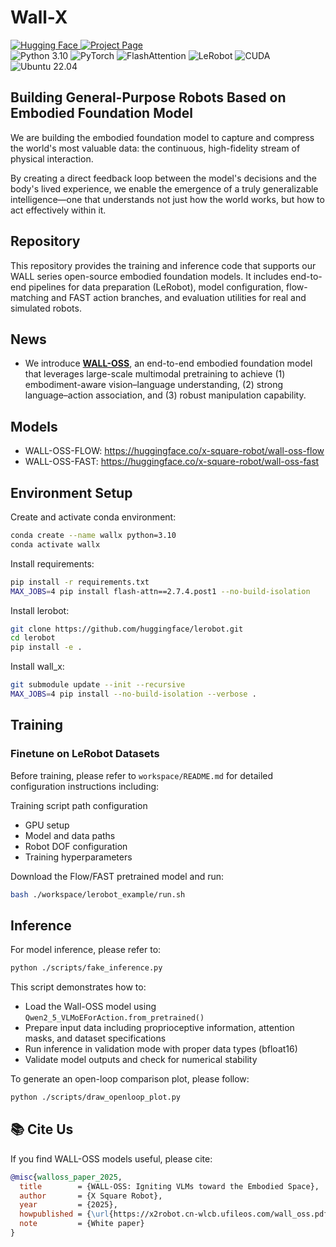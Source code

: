 # Wall-X

<div align="left">

<!-- Links -->
<a href="https://huggingface.co/x-square-robot">
  <img src="https://img.shields.io/badge/Hugging%20Face-x--square--robot-FFB000?style=for-the-badge&logo=huggingface&logoColor=000" alt="Hugging Face">
</a>
<a href="https://x2robot.com/en/research/68bc2cde8497d7f238dde690">
  <img src="https://img.shields.io/badge/Project-1E90FF?style=for-the-badge&logo=google-chrome&logoColor=fff" alt="Project Page">
</a>

<!-- Tech stack -->
<br/>
<img src="https://img.shields.io/badge/Python-3.10-3776AB?style=flat&logo=python&logoColor=fff" alt="Python 3.10">
<img src="https://img.shields.io/badge/PyTorch-EE4C2C?style=flat&logo=pytorch&logoColor=fff" alt="PyTorch">
<img src="https://img.shields.io/badge/FlashAttention-0F9D58?style=flat&logo=nvidia&logoColor=fff" alt="FlashAttention">
<img src="https://img.shields.io/badge/LeRobot-222?style=flat&logo=huggingface&logoColor=ffd21e" alt="LeRobot">
<img src="https://img.shields.io/badge/CUDA-12.x-76B900?style=flat&logo=nvidia&logoColor=fff" alt="CUDA">
<img src="https://img.shields.io/badge/OS-Ubuntu%2022.04-E95420?style=flat&logo=ubuntu&logoColor=fff" alt="Ubuntu 22.04">

</div>

## Building General-Purpose Robots Based on Embodied Foundation Model
We are building the embodied foundation model to capture and compress the world's most valuable data: the continuous, high-fidelity stream of physical interaction. 

By creating a direct feedback loop between the model's decisions and the body's lived experience, we enable the emergence of a truly generalizable intelligence—one that understands not just how the world works, but how to act effectively within it.

## Repository
This repository provides the training and inference code that supports our WALL series open-source embodied foundation models. It includes end-to-end pipelines for data preparation (LeRobot), model configuration, flow-matching and FAST action branches, and evaluation utilities for real and simulated robots.

## News
- We introduce [**WALL-OSS**](https://x2robot.com/en/research/68bc2cde8497d7f238dde690), an end-to-end embodied foundation model that leverages large-scale multimodal pretraining to achieve (1) embodiment-aware vision–language understanding, (2) strong language–action association, and (3) robust manipulation capability.

## Models
- WALL-OSS-FLOW: https://huggingface.co/x-square-robot/wall-oss-flow
- WALL-OSS-FAST: https://huggingface.co/x-square-robot/wall-oss-fast

## Environment Setup

Create and activate conda environment:
```bash
conda create --name wallx python=3.10
conda activate wallx
```

Install requirements:
```bash
pip install -r requirements.txt
MAX_JOBS=4 pip install flash-attn==2.7.4.post1 --no-build-isolation
```

Install lerobot:
```bash
git clone https://github.com/huggingface/lerobot.git
cd lerobot
pip install -e .
```

Install wall_x:
```bash
git submodule update --init --recursive
MAX_JOBS=4 pip install --no-build-isolation --verbose .
```

## Training

### Finetune on LeRobot Datasets

Before training, please refer to `workspace/README.md` for detailed configuration instructions including:

Training script path configuration

- GPU setup
- Model and data paths
- Robot DOF configuration
- Training hyperparameters

Download the Flow/FAST pretrained model and run:
```bash
bash ./workspace/lerobot_example/run.sh
```

## Inference

For model inference, please refer to:

```bash
python ./scripts/fake_inference.py
```

This script demonstrates how to:
- Load the Wall-OSS model using `Qwen2_5_VLMoEForAction.from_pretrained()`
- Prepare input data including proprioceptive information, attention masks, and dataset specifications
- Run inference in validation mode with proper data types (bfloat16)
- Validate model outputs and check for numerical stability

To generate an open-loop comparison plot, please follow:

```bash
python ./scripts/draw_openloop_plot.py
```

## 📚 Cite Us

If you find WALL-OSS models useful, please cite:

```bibtex
@misc{walloss_paper_2025,
  title        = {WALL-OSS: Igniting VLMs toward the Embodied Space},
  author       = {X Square Robot},
  year         = {2025},
  howpublished = {\url{https://x2robot.cn-wlcb.ufileos.com/wall_oss.pdf}},
  note         = {White paper}
}
```
